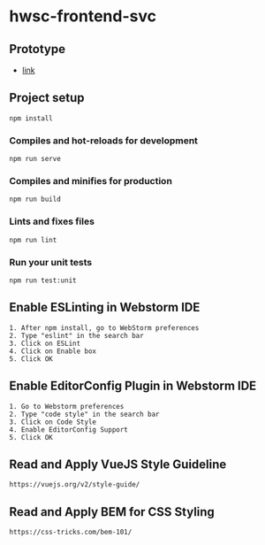 # hwsc-frontend-svc

## Prototype
   * [link](https://xd.adobe.com/view/2da0cea8-d7ae-4432-4719-372fcf41a027-5b91/)

## Project setup
```
npm install
```

### Compiles and hot-reloads for development
```
npm run serve
```

### Compiles and minifies for production
```
npm run build
```

### Lints and fixes files
```
npm run lint
```

### Run your unit tests
```
npm run test:unit
```

## Enable ESLinting in Webstorm IDE
```
1. After npm install, go to WebStorm preferences
2. Type "eslint" in the search bar
3. Click on ESLint
4. Click on Enable box
5. Click OK
```

## Enable EditorConfig Plugin in Webstorm IDE
```
1. Go to Webstorm preferences
2. Type "code style" in the search bar
3. Click on Code Style
4. Enable EditorConfig Support
5. Click OK
```

## Read and Apply VueJS Style Guideline
```
https://vuejs.org/v2/style-guide/
```

## Read and Apply BEM for CSS Styling
```
https://css-tricks.com/bem-101/
```
